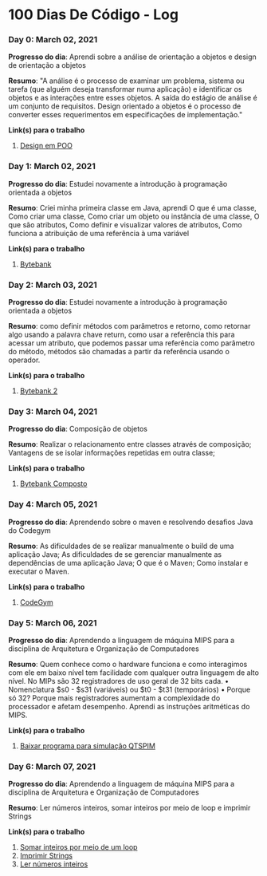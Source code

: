 # 100 Dias De Código - Log

### Day 0: March 02, 2021

**Progresso do dia**: Aprendi sobre a análise de orientação a objetos e design de orientação a objetos

**Resumo**: "A análise é o processo de examinar um problema, sistema ou tarefa (que alguém deseja transformar numa aplicação) e identificar os objetos e as interações entre esses objetos. A saída do estágio de análise é um conjunto de requisitos. Design orientado a objetos é o processo de converter esses requerimentos em especificações de implementação."

**Link(s) para o trabalho**
1. [Design em POO](https://github.com/filipedwan/poo_python_aulas_2019_2/blob/master/Cap%2001%20-%20Design%20em%20POO/aula_01.pdf)

### Day 1: March 02, 2021

**Progresso do dia**: Estudei novamente a introdução à programação orientada a objetos

**Resumo**: Criei minha primeira classe em Java, aprendi O que é uma classe, Como criar uma classe, Como criar um objeto ou instância de uma classe, O que são atributos, Como definir e visualizar valores de atributos, Como funciona a atribuição de uma referência à uma variável

**Link(s) para o trabalho**
1. [Bytebank](https://github.com/karengiovanna/100-dias-de-codigo/tree/main/bytebank)

### Day 2: March 03, 2021

**Progresso do dia**: Estudei novamente a introdução à programação orientada a objetos

**Resumo**: como definir métodos com parâmetros e retorno, como retornar algo usando a palavra chave return, como usar a referência this para acessar um atributo, que podemos passar uma referência como parâmetro do método, métodos são chamadas a partir da referência usando o operador.

**Link(s) para o trabalho**
1. [Bytebank 2](https://github.com/karengiovanna/100-dias-de-codigo/tree/main/bytebank2)

### Day 3: March 04, 2021

**Progresso do dia**: Composição de objetos

**Resumo**: Realizar o relacionamento entre classes através de composição; Vantagens de se isolar informações repetidas em outra classe; 

**Link(s) para o trabalho**
1. [Bytebank Composto](https://github.com/karengiovanna/100-dias-de-codigo/tree/main/bytebank-composto)


### Day 4: March 05, 2021

**Progresso do dia**: Aprendendo sobre o maven e resolvendo desafios Java do Codegym

**Resumo**: As dificuldades de se realizar manualmente o build de uma aplicação Java; As dificuldades de se gerenciar manualmente as dependências de uma aplicação Java; O que é o Maven; Como instalar e executar o Maven.

**Link(s) para o trabalho**
1. [CodeGym](https://codegym.cc/)


### Day 5: March 06, 2021

**Progresso do dia**: Aprendendo a linguagem de máquina MIPS para a disciplina de Arquitetura e Organização de Computadores

**Resumo**: Quem conhece como o hardware funciona e como interagimos com ele em baixo nível tem facilidade com qualquer outra linguagem de alto nível. No MIPs são 32 registradores de uso geral de 32 bits cada. • Nomenclatura $s0 - $s31 (variáveis) ou $t0 - $t31 (temporários) • Porque só 32? Porque mais registradores aumentam a complexidade do processador e afetam desempenho. Aprendi as instruções aritméticas do MIPS. 

**Link(s) para o trabalho**
1. [Baixar programa para simulação QTSPIM](http://spimsimulator.sourceforge.net/)



### Day 6: March 07, 2021

**Progresso do dia**: Aprendendo a linguagem de máquina MIPS para a disciplina de Arquitetura e Organização de Computadores

**Resumo**: Ler números inteiros, somar inteiros por meio de loop e imprimir Strings

**Link(s) para o trabalho**
1. [Somar inteiros por meio de um loop](https://github.com/karengiovanna/100-dias-de-codigo/blob/main/mips_code/soma_inteiros.s)
2. [Imprimir Strings](https://github.com/karengiovanna/100-dias-de-codigo/blob/main/mips_code/imprimir_string.s)
3. [Ler números inteiros](https://github.com/karengiovanna/100-dias-de-codigo/blob/main/mips_code/ler_inteiro.s)






